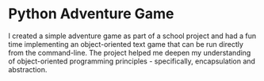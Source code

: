 # Python Adventure Game

I created a simple adventure game as part of a school project and had a fun time implementing an object-oriented text game that can be run directly from the command-line. The project helped me deepen my understanding of object-oriented programming principles - specifically, encapsulation and abstraction.  
